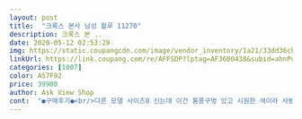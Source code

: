 ```yaml
---
layout: post 
title:  "크록스 본사 남성 왈루 11270" 
description: 크록스 본 ..
date: 2020-05-12 02:53:29 
img: https://static.coupangcdn.com/image/vendor_inventory/1a21/33dd36cb90136ddad3e00a6594cda5e0cb3dc5b8220dd20b371c3d0ae91f.jpg 
linkUrl: https://link.coupang.com/re/AFFSDP?lptag=AF3600438&subid=ahnPublicAsk&pageKey=222690796&itemId=878066478&vendorItemId=5215059035&traceid=V0-113-a5910e45f161b2e8 
categories: [1007] 
color: A57F92 
price: 39900 
author: Ask View Shop 
cont:  "●구매후기●<br/>다른 모델 사이즈8 신는데 이건 통풍구멍 있고 시원한 색이라 사봤어요.<br/> 잘신을게요 ㅎ 보통 신발 255이 잘맞고 가끔 260정도 신습니다.<br/><br/>더 춥기전에 많이 신어야겠어요<br/>어떤분은 앞이 주글거린다고 하시는데 제가 받은건 괜찮았어요<br/>여름,가을에 싣기 좋네요!  편하고 통기성 좋음!가성비도 좋고!<br/>착화감도 너무 좋구요<br/>" 
---
```

